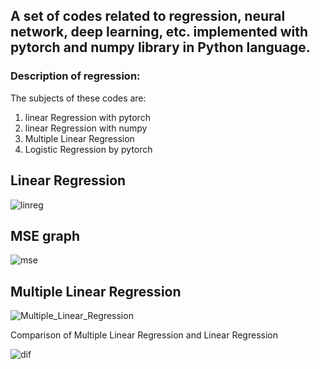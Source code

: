 ## A set of codes related to regression, neural network, deep learning, etc. implemented with pytorch and numpy library in Python language.

### Description of regression:
The subjects of these codes are:

1. linear Regression with pytorch
2. linear Regression with numpy
3. Multiple Linear Regression
4. Logistic Regression by pytorch


## Linear Regression
![linreg](https://github.com/ALItaheri1380/pytorch/assets/98982133/8177a2b2-ec23-4264-bfeb-9eba9ec6a163)



## MSE graph
![mse](https://github.com/ALItaheri1380/pytorch/assets/98982133/1cb9ae8b-2bb5-4e87-ae36-339413271df9)



## Multiple Linear Regression
![Multiple_Linear_Regression](https://github.com/ALItaheri1380/pytorch/assets/98982133/45746647-0088-4c70-a7a0-e64ca680b2a6)


Comparison of Multiple Linear Regression and Linear Regression


![dif](https://github.com/ALItaheri1380/pytorch/assets/98982133/7cbdcceb-5460-4999-ab75-10ac50370449)




